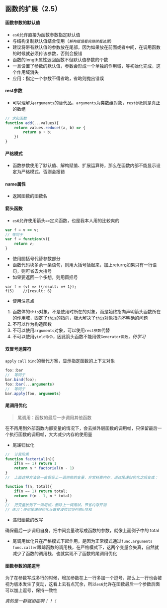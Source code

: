 ## 函数的扩展（2.5）

#### 函数参数的默认值 
* `es6`允许直接为函数参数指定默认值
* 与结构复制默认值结合使用（*`解构赋值看完继续看这里`*）
* 建议将带有默认值的参数放在尾部，因为如果放在前面或者中间，在调用函数的时候就必须传该参数，否则会报错
* 函数的length属性返回函数不但默认值参数的个数
* 一旦设置了参数的默认值，参数会形成一个单独的作用域，等初始化完成，这个作用域消失
* 应用：指定一个参数不得省略，省略则抛出错误

#### rest参数
* 可以理解为`arguments`的替代品，`arguments`为类数组对象，`rest参数`则是真正的数组

```javascript
// 求和函数
function add(...values){
	return values.reduce((a, b) => {
		return a + b;
	})
}
```

#### 严格模式
* 函数参数使用了默认值、解构赋值、扩展运算符，那么在函数内部不能显示设定为严格模式，否则会报错

#### name属性
* 返回函数的函数名

#### 箭头函数
* `es6`允许使用箭头`=>`定义函数，也是我本人用的比较爽的

```javascript
var f = v => v;
// 等同于
var f = function(v){
	return v;
}
```
* 使用圆括号代替参数部分
* 函数代码块多余一条语句，则用大括号括起来，加上return;如果只有一行语句，则可省去大括号
* 如果要返回一个多想，则用圆括号

```javascipt
var f = (v) => ({result: v+ 1});
f(5)	//{result: 6}
```

* 使用注意点


1. 函数体的`this`对象，不是使用时所在的对象，而是始终指向声明箭头函数所在的作用域，固定了`this`的指向，极大解决了`this`对象指向不明确的问题
2. 不可以作为构造函数
3. 不可以使用`arguments`对象，可以使用`rest参数`代替
4. 不可以使用`yield命令`，因此箭头函数不能用做`Generator函数`，*待学习*

#### 双冒号运算符
`apply` `call` `bind`的替代方案，显示指定函数的上下文对象

```javascript
foo::bar
//	等同于
bar.bind(foo);
foo::bar(...arguments)
//	等同于
bar.apply(foo, arguments)
```

#### 尾调用优化
> 尾调用：函数的最后一步调用其他函数

在不再用到外部函数内部变量的情况下，会去掉外层函数的调用帧，只保留最后一个执行函数的调用帧，大大减少内存的使用量

* 尾递归优化

```javascript
//	计算阶乘
function factorial(n){
	if(n == 1) return 1
	return n * factorial(n - 1)
}
//	上面这种方法会一直保留上一调用帧的变量，非常耗费内存，进过尾递归优化之后变成：

function f(n, total){
	if(n == 1) return total;
	return f(n - 1, n * total)
}
//	把变量放到下一调用帧，删除上一调用帧，节省内存开销
// 练习：使用尾递归优化计算斐波拉切竖列前n项和
```
* 递归函数的改写

确保最后一步调用自身，把中间变量改写成函数的参数，就像上面例子中的 total

* 尾调用优化只在严格模式下起作用，是因为正常模式通过`func.arguments` `func.caller`跟踪函数的调用栈，在严格模式下，这两个变量会失真，自然就减少了函数的调用栈，也就实现不了函数的尾调用优化

#### 函数参数的尾逗号

为了在参数写成多行的时候，增加参数在上一行多加一个逗号，那么上一行也会被视为版本发生了变动，这看上去有点冗余，所以`es6`允许在函数最后一个参数后面可以加上逗号，保持一致性

*真的是一群强迫症啊！！！*